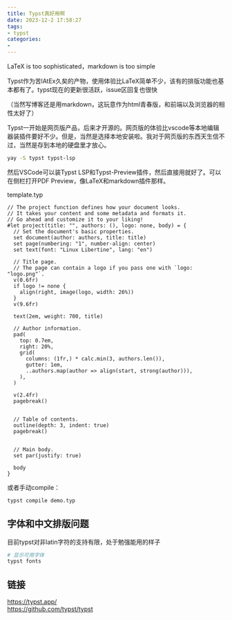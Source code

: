 ```yaml
---
title: Typst真好用啊
date: 2023-12-2 17:58:27
tags:
- typst
categories:
- 
---
```

LaTeX is too sophisticated，markdown is too simple
<!-- more -->

Typst作为苦lAtEx久矣的产物，使用体验比LaTeX简单不少，该有的排版功能也基本都有了。typst现在的更新很活跃，issue区回复也很快

（当然写博客还是用markdown，这玩意作为html青春版，和前端以及浏览器的相性太好了）

Typst一开始是网页版产品，后来才开源的。网页版的体验比vscode等本地编辑器装插件要好不少。但是，当然是选择本地安装啦。我对于网页版的东西天生信不过，当然是存到本地的硬盘里才放心。

```bash
yay -S typst typst-lsp
```
然后VSCode可以装Typst LSP和Typst-Preview插件，然后直接用就好了。可以在侧栏打开PDF Preview，像LaTeX和markdown插件那样。

template.typ

```typst
// The project function defines how your document looks.
// It takes your content and some metadata and formats it.
// Go ahead and customize it to your liking!
#let project(title: "", authors: (), logo: none, body) = {
  // Set the document's basic properties.
  set document(author: authors, title: title)
  set page(numbering: "1", number-align: center)
  set text(font: "Linux Libertine", lang: "en")

  // Title page.
  // The page can contain a logo if you pass one with `logo: "logo.png"`.
  v(0.6fr)
  if logo != none {
    align(right, image(logo, width: 26%))
  }
  v(9.6fr)

  text(2em, weight: 700, title)

  // Author information.
  pad(
    top: 0.7em,
    right: 20%,
    grid(
      columns: (1fr,) * calc.min(3, authors.len()),
      gutter: 1em,
      ..authors.map(author => align(start, strong(author))),
    ),
  )

  v(2.4fr)
  pagebreak()


  // Table of contents.
  outline(depth: 3, indent: true)
  pagebreak()


  // Main body.
  set par(justify: true)

  body
}
```

或者手动compile：

```bash
typst compile demo.typ
```

## 字体和中文排版问题

目前typst对非latin字符的支持有限，处于勉强能用的样子

```bash
# 显示可用字体
typst fonts
```

## 链接

<https://typst.app/>  
<https://github.com/typst/typst>  